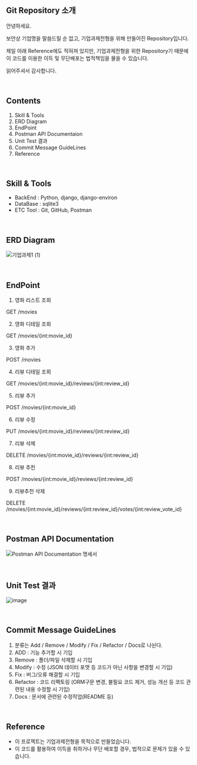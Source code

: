## Git Repository 소개

안녕하세요.

보안상 기업명을 말씀드릴 순 없고, 기업과제전형을 위해 만들어진 Repository입니다.

제일 아래 Reference에도 적혀져 있지만, 기업과제전형을 위한 Repository기 때문에 이 코드를 이용한 이득 및 무단배포는 법적책임을 물을 수 있습니다.

읽어주셔서 감사합니다.


<br>

## Contents

1. Skill & Tools
2. ERD Diagram
3. EndPoint
4. Postman API Documentaion
5.  Unit Test 결과
6. Commit Message GuideLines
7. Reference

<br>

## Skill & Tools
* BackEnd : Python, django, django-environ
* DataBase : sqlite3
* ETC Tool : Git, GitHub, Postman

<br>

## ERD Diagram

![기업과제1 (1)](https://user-images.githubusercontent.com/88086271/146576137-57f0c197-f188-4e32-9128-b58e3f337424.png)


<br>

## EndPoint

1. 영화 리스트 조회

GET /movies

2. 영화 디테일 조회

GET /movies/{int:movie_id}

3. 영화 추가

POST /movies

4. 리뷰 디테일 조회

GET /movies/{int:movie_id}/reviews/{int:review_id}

5. 리뷰 추가

POST /movies/{int:movie_id}

6. 리뷰 수정

PUT /movies/{int:movie_id}/reviews/{int:review_id}

7. 리뷰 삭제

DELETE /movies/{int:movie_id}/reviews/{int:review_id}

8. 리뷰 추천

POST /movies/{int:movie_id}/reviews/{int:review_id}

9. 리뷰추천 삭제

DELETE /movies/{int:movie_id}/reviews/{int:review_id}/votes/{int:review_vote_id}


<br>

## Postman API Documentation

![Postman API Documentation 명세서](https://documenter.getpostman.com/view/17716434/UVRAH6TB)


<br>


## Unit Test 결과

![image](https://user-images.githubusercontent.com/88086271/146575560-cb39e2e9-ec0b-46bd-9133-f1060c38b850.png)


<br>

## Commit Message GuideLines

1. 분류는 Add / Remove / Modify / Fix / Refactor / Docs로 나뉜다.
2. ADD : 기능 추가할 시 기입
3. Remove : 폴더/파일 삭제할 시 기입
4. Modify : 수정 (JSON 데이터 포맷 등 코드가 아닌 사항을 변경할 시 기입)
5. Fix : 버그/오류 해결할 시 기입
6. Refactor : 코드 리팩토링 (ORM구문 변경, 불필요 코드 제거, 성능 개선 등 코드 관련된 내용 수정할 시 기입)
7. Docs : 문서에 관련된 수정작업(README 등)

<br>

## Reference
* 이 프로젝트는 기업과제전형을 목적으로 만들었습니다.
* 이 코드를 활용하여 이득을 취하거나 무단 배포할 경우, 법적으로 문제가 있을 수 있습니다.
